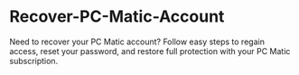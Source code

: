 # Recover-PC-Matic-Account
Need to recover your PC Matic account? Follow easy steps to regain access, reset your password, and restore full protection with your PC Matic subscription.
